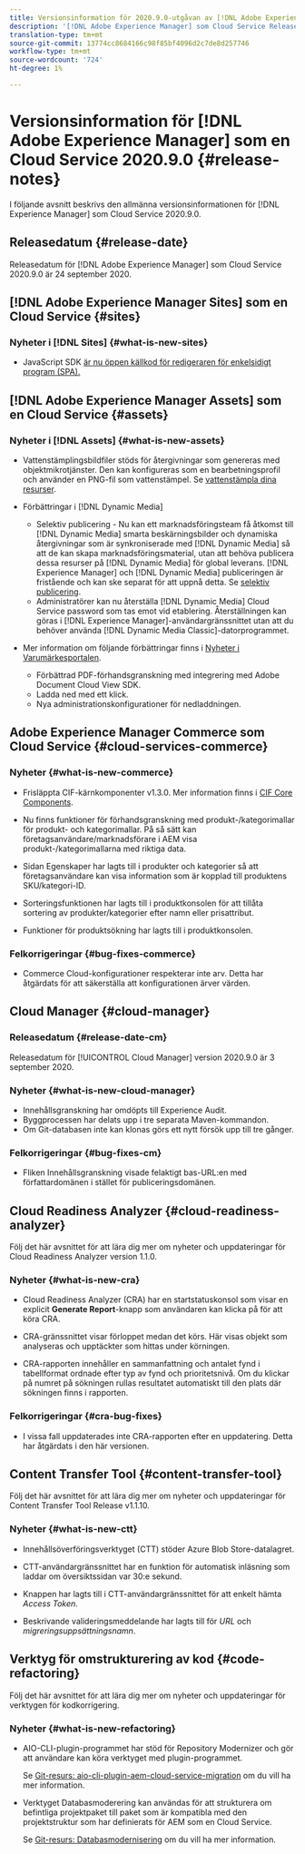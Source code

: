 ```yaml
---
title: Versionsinformation för 2020.9.0-utgåvan av [!DNL Adobe Experience Manager] som en Cloud Service.
description: '[!DNL Adobe Experience Manager] som Cloud Service Release Notes för 2020.9.0.'
translation-type: tm+mt
source-git-commit: 13774cc8684166c98f85bf4096d2c7de8d257746
workflow-type: tm+mt
source-wordcount: '724'
ht-degree: 1%

---
```



# Versionsinformation för [!DNL Adobe Experience Manager] som en Cloud Service 2020.9.0 {#release-notes}

I följande avsnitt beskrivs den allmänna versionsinformationen för [!DNL Experience Manager] som Cloud Service 2020.9.0.

## Releasedatum {#release-date}

Releasedatum för [!DNL Adobe Experience Manager] som Cloud Service 2020.9.0 är 24 september 2020.

## [!DNL Adobe Experience Manager Sites] som en Cloud Service  {#sites}

### Nyheter i [!DNL Sites] {#what-is-new-sites}

* JavaScript SDK [är nu öppen källkod för redigeraren för enkelsidigt program (SPA).](/help/implementing/developing/hybrid/reference-materials.md)

## [!DNL Adobe Experience Manager Assets] som en Cloud Service  {#assets}

### Nyheter i [!DNL Assets] {#what-is-new-assets}

* Vattenstämplingsbildfiler stöds för återgivningar som genereras med objektmikrotjänster. Den kan konfigureras som en bearbetningsprofil och använder en PNG-fil som vattenstämpel. Se [vattenstämpla dina resurser](/help/assets/watermark-assets.md).

* Förbättringar i [!DNL Dynamic Media]

   * Selektiv publicering - Nu kan ett marknadsföringsteam få åtkomst till [!DNL Dynamic Media] smarta beskärningsbilder och dynamiska återgivningar som är synkroniserade med [!DNL Dynamic Media] så att de kan skapa marknadsföringsmaterial, utan att behöva publicera dessa resurser på [!DNL Dynamic Media] för global leverans. [!DNL Experience Manager] och  [!DNL Dynamic Media] publiceringen är fristående och kan ske separat för att uppnå detta. Se [selektiv publicering](/help/assets/dynamic-media/selective-publishing.md).
   * Administratörer kan nu återställa [!DNL Dynamic Media] Cloud Service password som tas emot vid etablering. Återställningen kan göras i [!DNL Experience Manager]-användargränssnittet utan att du behöver använda [!DNL Dynamic Media Classic]-datorprogrammet.

* Mer information om följande förbättringar finns i [Nyheter i Varumärkesportalen](https://docs.adobe.com/content/help/en/experience-manager-brand-portal/using/introduction/whats-new.html).

   * Förbättrad PDF-förhandsgranskning med integrering med Adobe Document Cloud View SDK.
   * Ladda ned med ett klick.
   * Nya administrationskonfigurationer för nedladdningen.

<!--
### Bugs Fixed {#bugs-fixed-assets}

TBD: list of Assets aaCS bugs that are fixed.
-->

## Adobe Experience Manager Commerce som Cloud Service {#cloud-services-commerce}

### Nyheter {#what-is-new-commerce}

* Frisläppta CIF-kärnkomponenter v1.3.0. Mer information finns i [CIF Core Components](https://github.com/adobe/aem-core-cif-components/releases/tag/core-cif-components-reactor-1.3.0).

* Nu finns funktioner för förhandsgranskning med produkt-/kategorimallar för produkt- och kategorimallar. På så sätt kan företagsanvändare/marknadsförare i AEM visa produkt-/kategorimallarna med riktiga data.

* Sidan Egenskaper har lagts till i produkter och kategorier så att företagsanvändare kan visa information som är kopplad till produktens SKU/kategori-ID.

* Sorteringsfunktionen har lagts till i produktkonsolen för att tillåta sortering av produkter/kategorier efter namn eller prisattribut.

* Funktioner för produktsökning har lagts till i produktkonsolen.

### Felkorrigeringar {#bug-fixes-commerce}

* Commerce Cloud-konfigurationer respekterar inte arv. Detta har åtgärdats för att säkerställa att konfigurationen ärver värden.

## Cloud Manager {#cloud-manager}

### Releasedatum {#release-date-cm}

Releasedatum för [!UICONTROL Cloud Manager] version 2020.9.0 är 3 september 2020.

### Nyheter {#what-is-new-cloud-manager}

* Innehållsgranskning har omdöpts till Experience Audit.
* Byggprocessen har delats upp i tre separata Maven-kommandon.
* Om Git-databasen inte kan klonas görs ett nytt försök upp till tre gånger.

### Felkorrigeringar {#bug-fixes-cm}

* Fliken Innehållsgranskning visade felaktigt bas-URL:en med författardomänen i stället för publiceringsdomänen.

## Cloud Readiness Analyzer {#cloud-readiness-analyzer}

Följ det här avsnittet för att lära dig mer om nyheter och uppdateringar för Cloud Readiness Analyzer version 1.1.0.

### Nyheter {#what-is-new-cra}

* Cloud Readiness Analyzer (CRA) har en startstatuskonsol som visar en explicit **Generate Report**-knapp som användaren kan klicka på för att köra CRA.

* CRA-gränssnittet visar förloppet medan det körs. Här visas objekt som analyseras och upptäckter som hittas under körningen.

* CRA-rapporten innehåller en sammanfattning och antalet fynd i tabellformat ordnade efter typ av fynd och prioritetsnivå. Om du klickar på numret på sökningen rullas resultatet automatiskt till den plats där sökningen finns i rapporten.

### Felkorrigeringar {#cra-bug-fixes}

* I vissa fall uppdaterades inte CRA-rapporten efter en uppdatering. Detta har åtgärdats i den här versionen.

## Content Transfer Tool {#content-transfer-tool}

Följ det här avsnittet för att lära dig mer om nyheter och uppdateringar för Content Transfer Tool Release v1.1.10.

### Nyheter {#what-is-new-ctt}

* Innehållsöverföringsverktyget (CTT) stöder Azure Blob Store-datalagret.

* CTT-användargränssnittet har en funktion för automatisk inläsning som laddar om översiktssidan var 30:e sekund.

* Knappen har lagts till i CTT-användargränssnittet för att enkelt hämta *Access Token*.

* Beskrivande valideringsmeddelande har lagts till för *URL* och *migreringsuppsättningsnamn*.

## Verktyg för omstrukturering av kod {#code-refactoring}

Följ det här avsnittet för att lära dig mer om nyheter och uppdateringar för verktygen för kodkorrigering.

### Nyheter {#what-is-new-refactoring}

* AIO-CLI-plugin-programmet har stöd för Repository Modernizer och gör att användare kan köra verktyget med plugin-programmet.

   Se [Git-resurs: aio-cli-plugin-aem-cloud-service-migration](https://github.com/adobe/aio-cli-plugin-aem-cloud-service-migration) om du vill ha mer information.

* Verktyget Databasmoderering kan användas för att strukturera om befintliga projektpaket till paket som är kompatibla med den projektstruktur som har definierats för AEM som en Cloud Service.

   Se [Git-resurs: Databasmodernisering](https://github.com/adobe/aem-cloud-service-source-migration/tree/master/packages/repository-modernizer) om du vill ha mer information.


